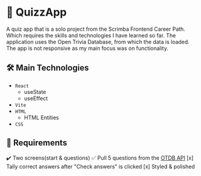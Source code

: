 # :game_die: QuizzApp
A quiz app that is a solo project from the Scrimba Frontend Career Path. Which requires the skills and technologies I have learned so far. The application uses the Open Trivia Database, from which the data is loaded. The app is not responsive as my main focus was on functionality.

## :hammer_and_wrench: Main Technologies
* `React`
  * useState
  * useEffect
* `Vite`
* `HTML`
  * HTML Entities
* `CSS`

## :dart: Requirements
:heavy_check_mark: Two screens(start & questions)
:white_check_mark: Pull 5 questions from the [OTDB API](https://opentdb.com/)
[x] Tally correct answers after "Check answers" is clicked
[x] Styled & polished
